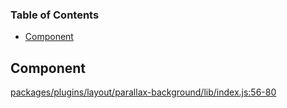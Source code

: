 <!-- Generated by documentation.js. Update this documentation by updating the source code. -->

### Table of Contents

-   [Component][1]

## Component

[packages/plugins/layout/parallax-background/lib/index.js:56-80][2]

[1]: #component

[2]: https://github.com/PeterKottas/editor/blob/306e1ece52f6e4853e83bb83b6e37a9411533bdf/packages/plugins/layout/parallax-background/lib/index.js#L56-L80 "Source code on GitHub"
